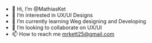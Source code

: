 - 👋 Hi, I’m @MathiasKet
- 👀 I’m interested in UX/UI Designs
- 🌱 I’m currently learning Weg designing and Developing 
- 💞️ I’m looking to collaborate on UX/UI
- 📫 How to reach me mrkett25@gmail.com

<!---
MathiasKet/MathiasKet is a ✨ special ✨ repository because its `README.md` (this file) appears on your GitHub profile.
You can click the Preview link to take a look at your changes.
--->
